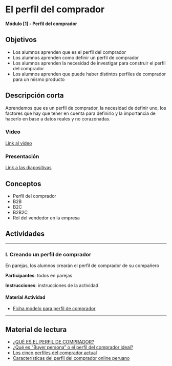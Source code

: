 # El perfil del comprador

**Módulo [1] - Perfil del comprador**

## Objetivos

- Los alumnos aprenden que es el perfil del comprador
- Los alumnos aprenden como definir un perfil de comprador
- Los alumnos aprenden la necesidad de investigar para construir el perfil del comprador
- Los alumnos aprenden que puede haber distintos perfiles de comprador para un mismo producto

## Descripción corta

Aprendemos que es un perfil de comprador, la necesidad de definir uno, los factores que hay que tener en cuenta para definirlo y la importancia de hacerlo en base a datos reales y no corazonadas.

### Video

[Link al video]()

### Presentación

[Link a las diapositivas](https://drive.google.com/open?id=1zgtJQyzTubyC6Z-1BaNAlB6B12Kaxy8167YsPqtD90g)

## Conceptos

- Perfil del comprador
- B2B
- B2C
- B2B2C
- Rol del vendedor en la empresa

## Actividades

---

### I. Creando un perfil de comprador

En parejas, los alumnos crearán el perfil de comprador de su compañero

**Participantes**: todos en parejas

**Instrucciones**: instrucciones de la actividad

#### Material Actividad

- [Ficha modelo para perfil de comprador](https://docs.google.com/document/d/1KLxmX_vIVDR6uMUeFyayMyjspBC0C26tnJBQuoxkQyI/edit?usp=sharing)

---

## Material de lectura

- [¿QUÉ ES EL PERFIL DE COMPRADOR?](http://inbound.hint.mx/blog/qu%C3%A9-es-el-perfil-del-comprador)
- [¿Qué es “Buyer persona” o el perfil del comprador ideal?](https://www.xplora.eu/que-es-buyer-persona/)
- [Los cinco perfiles del comprador actual](https://solomarketing.es/los-cinco-perfiles-del-comprador-actual/)
- [Características del perfil del comprador online peruano](https://destinonegocio.com/pe/negocio-por-internet-pe-pe/marketing-digital-pe/caracteristicas-del-perfil-del-comprador-online-peruano/)
